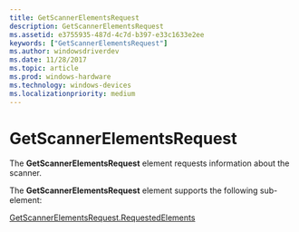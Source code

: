 ```yaml
---
title: GetScannerElementsRequest
description: GetScannerElementsRequest
ms.assetid: e3755935-487d-4c7d-b397-e33c1633e2ee
keywords: ["GetScannerElementsRequest"]
ms.author: windowsdriverdev
ms.date: 11/28/2017
ms.topic: article
ms.prod: windows-hardware
ms.technology: windows-devices
ms.localizationpriority: medium
---
```


# GetScannerElementsRequest


The **GetScannerElementsRequest** element requests information about the scanner.

The **GetScannerElementsRequest** element supports the following sub-element:

[GetScannerElementsRequest.RequestedElements](getscannerelementsrequest-requestedelements.md)

 

 





